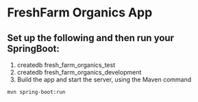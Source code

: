 # FreshFarm Organics App 

## Set up the following and then run your SpringBoot:
1. createdb fresh_farm_organics_test
2. createdb fresh_farm_organics_development
3. Build the app and start the server, using the Maven command
```bash
mvn spring-boot:run
```